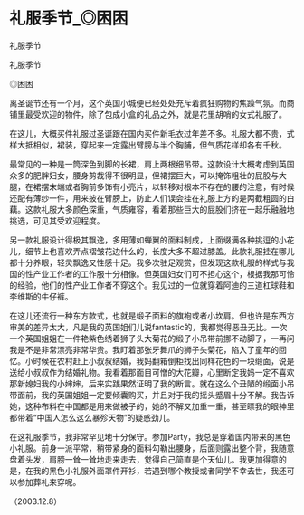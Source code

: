 # 礼服季节_◎困困

礼服季节

礼服季节

◎困困

离圣诞节还有一个月，这个英国小城便已经处处充斥着疯狂购物的焦躁气氛。而商铺里最受欢迎的物件，除了包成小盒的礼品之外，就是花里胡哨的女式礼服了。

在这儿，大概买件礼服过圣诞跟在国内买件新毛衣过年差不多。礼服大都不贵，式样大抵相似，裙装，穿起来一定露出臂膀与半个胸脯，但气质花样却各有千秋。

最常见的一种是一筒深色到脚的长裙，肩上两根细吊带。这款设计大概考虑到英国众多的肥胖妇女，腰身剪裁得不很明显，但裙摆巨大，可以掩饰粗壮的屁股与大腿，在裙摆末端或者胸前多饰有小亮片，以转移对根本不存在的腰的注意，有时候还配有薄纱一件，用来披在臂膀上，防止人们误会挂在礼服上方的是两截粗圆的白藕。这款礼服大多颜色深重，气质雍容，看着那些巨大的屁股们挤在一起乐融融地挑选，可见其受欢迎程度。

另一款礼服设计得极其飘逸，多用薄如蝉翼的面料制成，上面缀满各种挑逗的小花儿，细节上也喜欢弄点褶皱花边什么的，长度大多不超过膝盖。此款礼服挂在哪儿都十分养眼，轻灵飘逸又性感十足。我多次驻足观赏，但发现这款礼服的样式与我国的性产业工作者的工作服十分相像。但英国妇女们可不担心这个，根据我那可怜的经验，他们的性产业工作者不穿这个。我见过的一位就穿着阿迪的三道杠球鞋和李维斯的牛仔裤。

在这儿还流行一种东方款式，也就是缎子面料的旗袍或者小坎肩。但也许是东西方审美的差异太大，凡是我的英国姐们儿说fantastic的，我都觉得恶丑无比。一次一个英国姐姐在一件艳紫色绣着狮子头大菊花的缎子小吊带前挪不动脚了，一再问我是不是非常漂亮非常华贵。我盯着那张牙舞爪的狮子头菊花，陷入了童年的回忆。小时候在农村赶上小叔叔结婚，我妈翻箱倒柜找出同样花色的一块缎面，说是送给小叔叔作为结婚礼物。我看着那面目可憎的大花瓣，心里断定我妈一定不喜欢那新媳妇我的小婶婶，后来实践果然证明了我的断言。就在这么个丑陋的缎面小吊带面前，我的英国姐姐一定要倾囊购买，并且对于我的摇头蹙眉十分不解。我告诉她，这种布料在中国都是用来做被子的，她的不解又加重一重，甚至瞟我的眼神里都带着“中国人怎么这么暴殄天物”的疑惑劲儿。

在这礼服季节，我非常罕见地十分保守。参加Party，我总是穿着国内带来的黑色小礼服。前身一派平常，稍带紧身的面料勾勒出腰身，后面则露出整个背，我随意盘着头发，肩膀一耸一耸地走来走去，觉得自己简直是个天仙儿。我更加得意的是，在我的黑色小礼服外面罩件开衫，若遇到哪个教授或者同学不幸去世，我还可以参加葬礼来穿呢。

（2003.12.8）